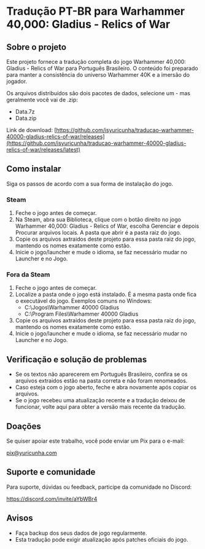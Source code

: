 # Tradução PT-BR para Warhammer 40,000: Gladius - Relics of War

## Sobre o projeto
Este projeto fornece a tradução completa do jogo Warhammer 40,000: Gladius - Relics of War para Português Brasileiro. O conteúdo foi preparado para manter a consistência do universo Warhammer 40K e a imersão do jogador.

Os arquivos distribuídos são dois pacotes de dados, selecione um - mas geralmente você vai de .zip:

- Data.7z
- Data.zip

Link de download: [https://github.com/isyuricunha/traducao-warhammer-40000-gladius-relics-of-war/releases](https://github.com/isyuricunha/traducao-warhammer-40000-gladius-relics-of-war/releases/latest)

## Como instalar
Siga os passos de acordo com a sua forma de instalação do jogo.

### Steam
1. Feche o jogo antes de começar.
2. Na Steam, abra sua Biblioteca, clique com o botão direito no jogo Warhammer 40,000: Gladius - Relics of War, escolha Gerenciar e depois Procurar arquivos locais. A pasta que abrir é a pasta raiz do jogo.
3. Copie os arquivos axtraidos deste projeto para essa pasta raiz do jogo, mantendo os nomes exatamente como estão.
4. Inicie o jogo/launcher e mude o idioma, se faz necessário mudar no Launcher e no Jogo.

### Fora da Steam
1. Feche o jogo antes de começar.
2. Localize a pasta onde o jogo está instalado. É a mesma pasta onde fica o executável do jogo. Exemplos comuns no Windows:
   - C:\Jogos\Warhammer 40000 Gladius
   - C:\Program Files\Warhammer 40000 Gladius
3. Copie os arquivos axtraidos deste projeto para essa pasta raiz do jogo, mantendo os nomes exatamente como estão.
4. Inicie o jogo/launcher e mude o idioma, se faz necessário mudar no Launcher e no Jogo.

## Verificação e solução de problemas
- Se os textos não aparecerem em Português Brasileiro, confira se os arquivos extraidos estão na pasta correta e não foram renomeados.
- Caso esteja com o jogo aberto, feche e abra novamente após copiar os arquivos.
- Se o jogo recebeu uma atualização recente e a tradução deixou de funcionar, volte aqui para obter a versão mais recente da tradução.

## Doações
Se quiser apoiar este trabalho, você pode enviar um Pix para o e-mail:

pix@yuricunha.com

## Suporte e comunidade
Para suporte, dúvidas ou feedback, participe da comunidade no Discord:

https://discord.com/invite/aYbWBr4

## Avisos
- Faça backup dos seus dados de jogo regularmente.
- Esta tradução pode exigir atualização após patches oficiais do jogo.
